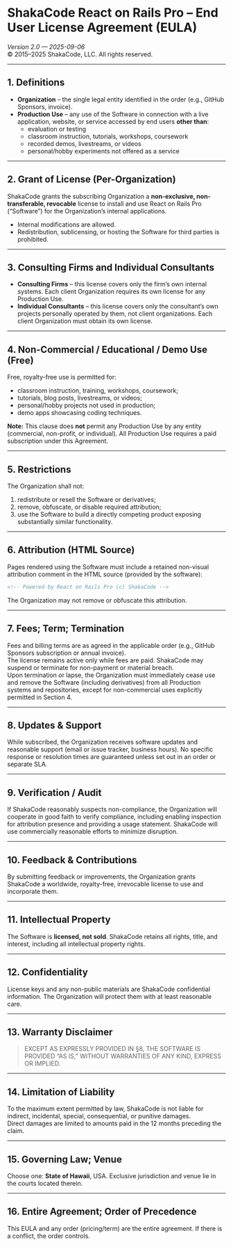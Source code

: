 # ShakaCode React on Rails Pro – End User License Agreement (EULA)

*Version 2.0 — 2025-09-06*  
© 2015–2025 ShakaCode, LLC. All rights reserved.

---

## 1. Definitions
- **Organization** – the single legal entity identified in the order (e.g., GitHub Sponsors, invoice).  
- **Production Use** – any use of the Software in connection with a live application, website, or service accessed by end users **other than**:
  - evaluation or testing  
  - classroom instruction, tutorials, workshops, coursework  
  - recorded demos, livestreams, or videos  
  - personal/hobby experiments not offered as a service  

---

## 2. Grant of License (Per-Organization)
ShakaCode grants the subscribing Organization a **non-exclusive, non-transferable, revocable** license to install and use React on Rails Pro (“Software”) for the Organization’s internal applications.

- Internal modifications are allowed.  
- Redistribution, sublicensing, or hosting the Software for third parties is prohibited.

---

## 3. Consulting Firms and Individual Consultants
- **Consulting Firms** – this license covers only the firm’s own internal systems. Each client Organization requires its own license for any Production Use.  
- **Individual Consultants** – this license covers only the consultant’s own projects personally operated by them, not client organizations. Each client Organization must obtain its own license.

---

## 4. Non-Commercial / Educational / Demo Use (Free)
Free, royalty-free use is permitted for:  
- classroom instruction, training, workshops, coursework;  
- tutorials, blog posts, livestreams, or videos;  
- personal/hobby projects not used in production;  
- demo apps showcasing coding techniques.

**Note:** This clause does **not** permit any Production Use by any entity (commercial, non-profit, or individual). All Production Use requires a paid subscription under this Agreement.

---

## 5. Restrictions
The Organization shall not:  
1. redistribute or resell the Software or derivatives;  
2. remove, obfuscate, or disable required attribution;  
3. use the Software to build a directly competing product exposing substantially similar functionality.

---

## 6. Attribution (HTML Source)
Pages rendered using the Software must include a retained non-visual attribution comment in the HTML source (provided by the software):

```html
<!-- Powered by React on Rails Pro (c) ShakaCode -->
```

The Organization may not remove or obfuscate this attribution.

---

## 7. Fees; Term; Termination
Fees and billing terms are as agreed in the applicable order (e.g., GitHub Sponsors subscription or annual invoice).  
The license remains active only while fees are paid. ShakaCode may suspend or terminate for non-payment or material breach.  
Upon termination or lapse, the Organization must immediately cease use and remove the Software (including derivatives) from all Production systems and repositories, except for non-commercial uses explicitly permitted in Section 4.

---

## 8. Updates & Support
While subscribed, the Organization receives software updates and reasonable support (email or issue tracker, business hours). No specific response or resolution times are guaranteed unless set out in an order or separate SLA.

---

## 9. Verification / Audit
If ShakaCode reasonably suspects non-compliance, the Organization will cooperate in good faith to verify compliance, including enabling inspection for attribution presence and providing a usage statement. ShakaCode will use commercially reasonable efforts to minimize disruption.

---

## 10. Feedback & Contributions
By submitting feedback or improvements, the Organization grants ShakaCode a worldwide, royalty-free, irrevocable license to use and incorporate them.

---

## 11. Intellectual Property
The Software is **licensed, not sold**. ShakaCode retains all rights, title, and interest, including all intellectual property rights.

---

## 12. Confidentiality
License keys and any non-public materials are ShakaCode confidential information. The Organization will protect them with at least reasonable care.

---

## 13. Warranty Disclaimer
> EXCEPT AS EXPRESSLY PROVIDED IN §8, THE SOFTWARE IS PROVIDED “AS IS,” WITHOUT WARRANTIES OF ANY KIND, EXPRESS OR IMPLIED.

---

## 14. Limitation of Liability
To the maximum extent permitted by law, ShakaCode is not liable for indirect, incidental, special, consequential, or punitive damages.  
Direct damages are limited to amounts paid in the 12 months preceding the claim.

---

## 15. Governing Law; Venue
Choose one: **State of Hawaii**,  USA. Exclusive jurisdiction and venue lie in the courts located therein.

---

## 16. Entire Agreement; Order of Precedence
This EULA and any order (pricing/term) are the entire agreement. If there is a conflict, the order controls.
